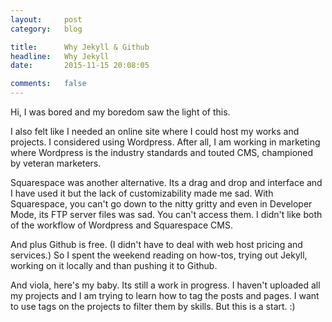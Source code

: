 ```yaml
---
layout:     post
category:   blog

title:      Why Jekyll & Github
headline:   Why Jekyll
date:       2015-11-15 20:08:05

comments:   false
---
```


Hi, I was bored and my boredom saw the light of this.

I also felt like I needed an online site where I could host my works and projects. I considered using Wordpress. After all, I am working in marketing where Wordpress is the industry standards and touted CMS, championed by veteran marketers.

Squarespace was another alternative. Its a drag and drop and interface and I have used it but the lack of customizability made me sad. With Squarespace, you can't go down to the nitty gritty and even in Developer Mode, its FTP server files was sad. You can't access them. I didn't like both of the workflow  of Wordpress and Squarespace CMS.

And plus Github is free. (I didn't have to deal with web host pricing and services.) So I spent the weekend reading on how-tos, trying out Jekyll, working on it locally and than pushing it to Github.

And viola, here's my baby. Its still a work in progress. I haven't uploaded all my projects and I am trying to learn how to tag the posts and pages. I want to use tags on the projects to filter them by skills. But this is a start. :)
